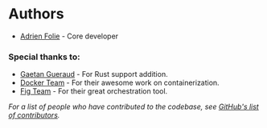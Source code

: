# Authors

* [Adrien Folie](https://github.com/folieadrien) - Core developer

### Special thanks to:

* [Gaetan Gueraud](https://github.com/exadeci) - For Rust support addition.
* [Docker Team](https://docker.com/) - For their awesome work on containerization.
* [Fig Team](http://fig.sh) - For their great orchestration tool.

*For a list of people who have contributed to the codebase, see
[GitHub's list of contributors](https://github.com/grounds/grounds.io/graphs/contributors).*

